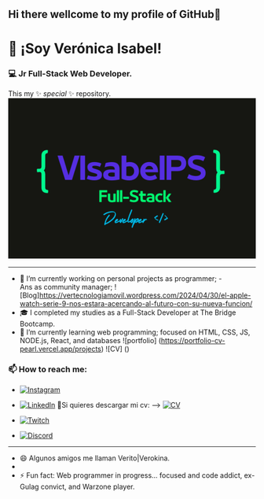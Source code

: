 ## Hi there wellcome to my profile of GitHub👋

# 👋 ¡Soy Verónica Isabel!   
### 💻 Jr Full-Stack Web Developer.
This my ✨ _special_ ✨ repository.
![Verokina](https://github.com/Verokina89/verokina89/blob/main/capLogoDeveloperCenter.png) 


---
- 🔭 I’m currently working on personal projects as programmer; -  
Ans as community manager; ![Blog]<https://vertecnologiamovil.wordpress.com/2024/04/30/el-apple-watch-serie-9-nos-estara-acercando-al-futuro-con-su-nueva-funcion/>
- 🎓 I completed my studies as a Full-Stack Developer at The Bridge Bootcamp.
- 🌱 I’m currently learning web programming; focused on HTML, CSS, JS, NODE.js, React, and databases
![portfolio] (https://portfolio-cv-pearl.vercel.app/projects)
![CV] ()

### 📫 How to reach me:
- [![Instagram](https://img.shields.io/badge/Instagram-%23E4405F.svg?&style=for-the-badge&logo=Instagram&logoColor=white)](https://www.instagram.com/verokina_89/)
  
- [![LinkedIn](https://img.shields.io/badge/LinkedIn-Verónica_Pérez-0077B5?style=for-the-badge&logo=linkedin&logoColor=white)](https://www.linkedin.com/in/veronicaiperezs)
  📝Si quieres descargar mi cv:  --> [![CV](https://img.shields.io/badge/CV_Verokina89-PDF-red?style=for-the-badge&logo=adobeacrobatreader)](https://github.com/Verokina89/verokina89/blob/main/CV%20Tecnologi%CC%81a%20Desarrollo%20Web%20Full-Stack.pdf)

- [![Twitch](https://img.shields.io/badge/Twitch-verokina__89-9146FF?style=for-the-badge&logo=twitch&logoColor=white)](https://www.twitch.tv/verokina_89)
  
- [![Discord](https://img.shields.io/badge/Discord-%237289DA.svg?&style=for-the-badge&logo=discord&logoColor=white)](https://discord.com/users/verokina_89)
 
---

- 😄 Algunos amigos me llaman Verito|Verokina.
- 
- ⚡ Fun fact: Web programmer in progress... focused and code addict, ex-Gulag convict, and Warzone player.



